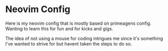 <h1>Neovim Config</h1>

Here is my neovim config that is mostly based on primeagens config. Wanting to learn this for fun and for kicks and gigs.

The idea of not using a mouse for coding intrigues me since it's something I've wanted to strive for but havent taken the steps to do so.
